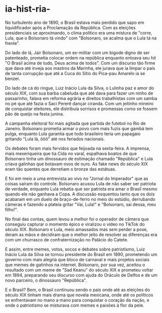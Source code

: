 # ia-hist-ria-
No turbulento ano de 1890, o Brasil estava mais perdido que sapo em liquidificador após a Proclamação da República. Com as eleições presidenciais se aproximando, o clima político era uma mistura de "corre, Lula, que o Bolsonaro tá vindo" com "Bolsonaro, se acalma que o Lula tá na frente".

Do lado de lá, Jair Bolsonaro, um ex-militar com um bigode digno de ser patenteado, prometia colocar ordem na república enquanto entoava seu hit "O Brasil acima de tudo, Deus acima de todos". Com um discurso tão firme que dava até inveja aos mastros da Marinha, ele jurava que ia limpar o país de tanta corrupção que até a Cuca do Sítio do Pica-pau Amarelo ia se benzer.

Do lado de cá do ringue, Luiz Inácio Lula da Silva, o Lulinha paz e amor do século XIX, com sua barba cabeluda que até dava para fazer um ninho de passarinho, falava em reforma agrária e direitos trabalhistas com um samba no pé que até fazia o Saci Pererê dançar ciranda. Com um jeitinho mineiro de conquistar eleitores, ele distribuía sorrisos e promessas como se fossem pão de queijo na festa junina.

A campanha eleitoral foi mais agitada que partida de futebol no Rio de Janeiro. Bolsonaro prometia armar o povo com mais fuzis que gambá tem pulga, enquanto Lula garantia que todo brasileiro teria um papagaio gritando "Lula lá, ôôô" até nos feriados nacionais.

Os debates foram mais fervidos que feijoada na sexta-feira. A imprensa, mais mexeriqueira que tia Cida no varal, espalhava boatos de que Bolsonaro tinha um dinossauro de estimação chamado "República" e Lula criava galinhas que botavam ovos de ouro. As fake news do século XIX eram tão quentes que derretiam o bronze das estátuas.

E foi em meio a uma entrevista ao vivo no "Jornal do Imperador" que as coisas saíram do controle. Bolsonaro acusou Lula de não saber ser patriota de verdade, enquanto Lula rebatia que ser patriota era amar o Brasil mesmo quando ele não ganhava a Copa. A discussão esquentou tanto que os dois acabaram em um duelo de braço-de-ferro no meio do estúdio, derrubando câmeras e fazendo a plateia gritar "Vai, Lula!" e "Bolsonaro, sai dessa, meu filho!".

No final das contas, quem levou a melhor foi o operador de câmera que conseguiu capturar o momento épico e viralizou o vídeo no TikTok do século XIX. Bolsonaro e Lula, meio amassados mas sem perder a pose, deram as mãos e decidiram que o melhor jeito de resolver as diferenças era com um churrasco de confraternização no Palácio do Catete.

E assim, entre memes, votos, socos e debates sobre patriotismo, Luiz Inácio Lula da Silva se tornou presidente do Brasil em 1890, prometendo um governo com mais alegria que bloco de carnaval e mais projetos sociais que memes de gatinhos na internet. Bolsonaro, por sua vez, aceitou o resultado com um meme de "Sad Keanu" do século XIX e prometeu voltar em 1894, preparando seu discurso com ajuda do Oráculo de Delfos e de um novo parceiro, o dinossauro "República".

E o Brasil? Bem, o Brasil continuou sendo o país onde até as eleições do século XIX tinham mais drama que novela mexicana, onde até os políticos se enfrentavam no mano a mano para conquistar o coração da nação, e onde o patriotismo se misturava com memes e paixões à flor da pele.